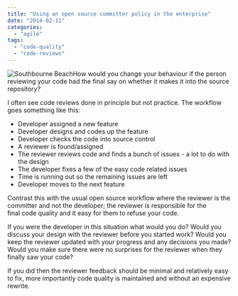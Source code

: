 ```yaml
---
title: "Using an open source committer policy in the enterprise"
date: "2014-02-11"
categories: 
  - "agile"
tags: 
  - "code-quality"
  - "code-reviews"
---
```


![Southbourne Beach](http://jamessnape.files.wordpress.com/2014/02/12467521734_d2293e9855_z.jpg?w=300)How would you change your behaviour if the person reviewing your code had the final say on whether it makes it into the source repository?

I often see code reviews done in principle but not practice. The workflow goes something like this:

- Developer assigned a new feature
- Developer designs and codes up the feature
- Developer checks the code into source control
- A reviewer is found/assigned
- The reviewer reviews code and finds a bunch of issues - a lot to do with the design
- The developer fixes a few of the easy code related issues
- Time is running out so the remaining issues are left
- Developer moves to the next feature

Contrast this with the usual open source workflow where the reviewer is the committer and not the developer; the reviewer is responsible for the final code quality and it easy for them to refuse your code.

If you were the developer in this situation what would you do? Would you discuss your design with the reviewer before you started work? Would you keep the reviewer updated with your progress and any decisions you made? Would you make sure there were no surprises for the reviewer when they finally saw your code?

If you did then the reviewer feedback should be minimal and relatively easy to fix, more importantly code quality is maintained and without an expensive rewrite.
